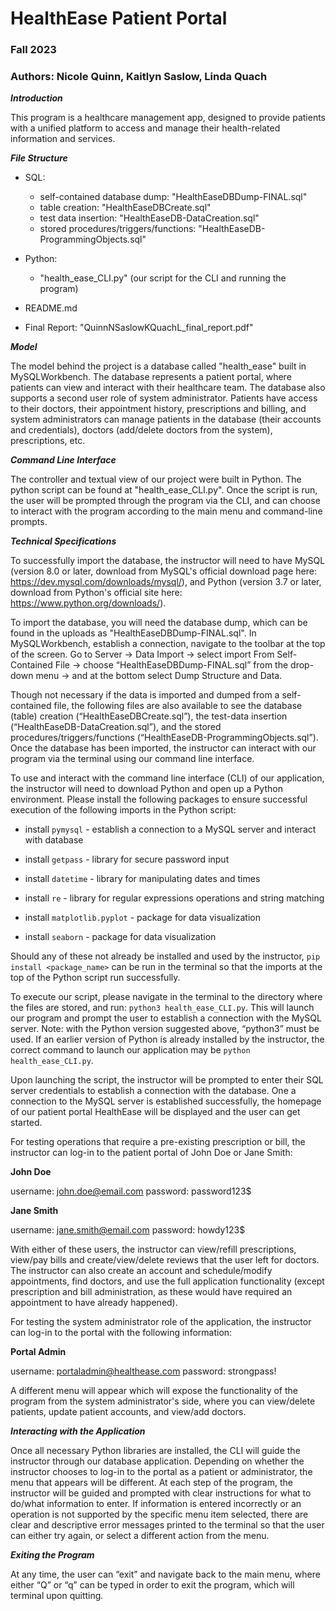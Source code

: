 # HealthEase Patient Portal
### Fall 2023
### Authors: Nicole Quinn, Kaitlyn Saslow, Linda Quach


***Introduction*** 


This program is a healthcare management app, designed to provide patients with a unified platform to access and manage their health-related information and services. 


***File Structure*** 

* SQL: 
    * self-contained database dump: "HealthEaseDBDump-FINAL.sql"
    * table creation: "HealthEaseDBCreate.sql"
    * test data insertion: "HealthEaseDB-DataCreation.sql"
    * stored procedures/triggers/functions: "HealthEaseDB-ProgrammingObjects.sql"

* Python: 
    * "health_ease_CLI.py" (our script for the CLI and running the program) 

* README.md 
* Final Report: "QuinnNSaslowKQuachL_final_report.pdf"


***Model***

The model behind the project is a database called "health_ease" built in MySQLWorkbench. The database represents a patient portal, where patients can view and interact with their healthcare team. The database also supports a second user role of system administrator. Patients have access to their doctors, their appointment history, prescriptions and billing, and system administrators can manage patients in the database (their accounts and credentials), doctors (add/delete doctors from the system),  prescriptions, etc.  

 
***Command Line Interface*** 

The controller and textual view of our project were built in Python. The python script can be found at "health_ease_CLI.py". Once the script is run, the user will be prompted through the program via the CLI, and can choose to interact with the program according to the main menu and command-line prompts.  
 

***Technical Specifications*** 

To successfully import the database, the instructor will need to have MySQL (version 8.0 or later, download from MySQL's official download page here: https://dev.mysql.com/downloads/mysql/), and Python (version 3.7 or later, download from Python's official site here: https://www.python.org/downloads/). 

To import the database, you will need the database dump, which can be found in the uploads as "HealthEaseDBDump-FINAL.sql". In MySQLWorkbench, establish a connection, navigate to the toolbar at the top of the screen. Go to Server → Data Import → select import From Self-Contained File → choose “HealthEaseDBDump-FINAL.sql” from the drop-down menu → and at the bottom select Dump Structure and Data. 

Though not necessary if the data is imported and dumped from a self-contained file, the following files are also available to see the database (table) creation (“HealthEaseDBCreate.sql”), the test-data insertion (“HealthEaseDB-DataCreation.sql”), and the stored procedures/triggers/functions (“HealthEaseDB-ProgrammingObjects.sql”).  Once the database has been imported, the instructor can interact with our program via the terminal using our command line interface. 

To use and interact with the command line interface (CLI) of our application, the instructor will need to download Python and open up a Python environment. Please install the following packages to ensure successful execution of the following imports in the Python script: 


* install ```pymysql``` - establish a connection to a MySQL server and interact with database 

* install ```getpass``` - library for secure password input 

* install ```datetime``` - library for manipulating dates and times 

* install ```re``` - library for regular expressions operations and string matching 

* install ```matplotlib.pyplot``` - package for data visualization 

* install ```seaborn``` - package for data visualization 

 
Should any of these not already be installed and used by the instructor, ```pip install <package_name>``` can be run in the terminal so that the imports at the top of the Python script run successfully.  

  
To execute our script, please navigate in the terminal to the directory where the files are stored, and run: ```python3 health_ease_CLI.py```. This will launch our program and prompt the user to establish a connection with the MySQL server. Note: with the Python version suggested above, “python3” must be used. If an earlier version of Python is already installed by the instructor, the correct command to launch our application may be ```python health_ease_CLI.py```. 

  
Upon launching the script, the instructor will be prompted to enter their SQL server credentials to establish a connection with the database. One a connection to the MySQL server is established successfully, the homepage of our patient portal HealthEase will be displayed and the user can get started.  


For testing operations that require a pre-existing prescription or bill, the instructor can log-in to the patient portal of John Doe or Jane Smith: 

  

**John Doe**

username: john.doe@email.com 
password: password123$ 

  

**Jane Smith**

username: jane.smith@email.com 
password: howdy123$ 

  
With either of these users, the instructor can view/refill prescriptions, view/pay bills and create/view/delete reviews that the user left for doctors. The instructor can also create an account and schedule/modify appointments, find doctors, and use the full application functionality (except prescription and bill administration, as these would have required an appointment to have already happened). 


For testing the system administrator role of the application, the instructor can log-in to the portal with the following information: 


**Portal Admin**

username: portaladmin@healthease.com 
password: strongpass! 


A different menu will appear which will expose the functionality of the program from the system administrator's side, where you can view/delete patients, update patient accounts, and view/add doctors.    

***Interacting with the Application*** 

Once all necessary Python libraries are installed, the CLI will guide the instructor through our database application. Depending on whether the instructor chooses to log-in to the portal as a patient or administrator, the menu that appears will be different. At each step of the program, the instructor will be guided and prompted with clear instructions for what to do/what information to enter. If information is entered incorrectly or an operation is not supported by the specific menu item selected, there are clear and descriptive error messages printed to the terminal so that the user can either try again, or select a different action from the menu.  

***Exiting the Program*** 

At any time, the user can “exit” and navigate back to the main menu, where either “Q” or “q” can be typed in order to exit the program, which will terminal upon quitting.  
